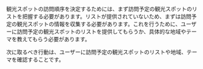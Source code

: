 観光スポットの訪問順序を決定するためには、まず訪問予定の観光スポットのリストを把握する必要があります。リストが提供されていないため、まずは訪問予定の観光スポットの情報を収集する必要があります。これを行うために、ユーザーに訪問予定の観光スポットのリストを提供してもらうか、具体的な地域やテーマを教えてもらう必要があります。

次に取るべき行動は、ユーザーに訪問予定の観光スポットのリストや地域、テーマを確認することです。